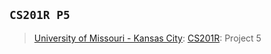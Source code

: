 ## `CS201R P5`
> [University of Missouri - Kansas City](https://www.umkc.edu/): [CS201R](https://catalog.umkc.edu/search/?P=COMP-SCI%20201R): Project 5
